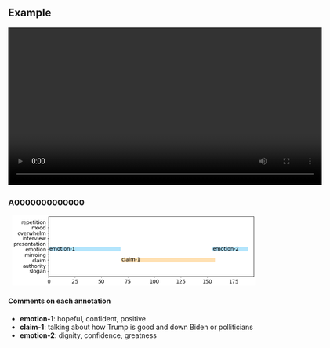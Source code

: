
## Example

<div align="center">
  <video
    id="my-video"
    class="video-js"
    controls
    preload="auto"
    width="640"
    poster=""
    data-setup="{}"
  >
    <source src="youtube/FnH6yPnJ_0A.mp4" type="video/mp4" />
  </video>
  <script src="https://vjs.zencdn.net/7.11.4/video.min.js"></script>
</div>


### A0000000000000
<div align="left" style="padding-left: 8px">
    <img src="A0000000000000-youtube-FnH6yPnJ_0A.png" width="735px">
</div>

#### Comments on each annotation

- **emotion-1**: hopeful, confident, positive 
- **claim-1**: talking about how Trump is good and down Biden or polliticians
- **emotion-2**: dignity, confidence, greatness
